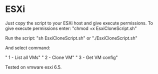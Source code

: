 # ESXi

Just copy the script to your ESXi host and give execute permissions. To give execute permissions enter: "chmod +x EsxiCloneScript.sh"

Run the script: "sh EsxiCloneScript.sh" or "./EsxiCloneScript.sh"

And select command:

" 1 - List all VMs"
" 2 - Clone VM"
" 3 - Get VM config"

Tested on vmware esxi 6.5.
